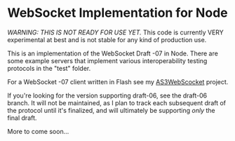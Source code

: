 WebSocket Implementation for Node
=================================

*WARNING: THIS IS NOT READY FOR USE YET.*
This code is currently VERY experimental at best and is not stable for any kind of production use.

This is an implementation of the WebSocket Draft -07 in Node.  There are some example servers that implement various interoperability testing protocols in the "test" folder.

For a WebSocket -07 client written in Flash see my [AS3WebScocket](https://github.com/Worlize/AS3WebSocket) project.

If you're looking for the version supporting draft-06, see the draft-06 branch.  It will not be maintained, as I plan to track each subsequent draft of the protocol until it's finalized, and will ultimately be supporting *only* the final draft.

More to come soon...
